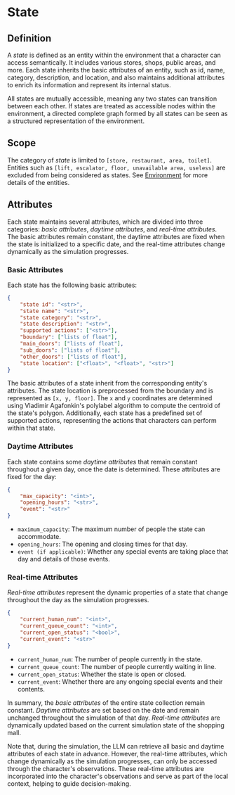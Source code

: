 # State

## Definition
A *state* is defined as an entity within the environment that a character can access semantically. It includes various stores, shops, public areas, and more. Each state inherits the basic attributes of an entity, such as id, name, category, description, and location, and also maintains additional attributes to enrich its information and represent its internal status.

All states are mutually accessible, meaning any two states can transition between each other. If states are treated as
accessible nodes within the environment, a directed complete graph formed by all states can be seen as a structured
representation of the environment.

## Scope
The category of *state* is limited to `[store, restaurant, area, toilet]`. Entities such as `[lift, escalator, floor, unavailable area, useless]` are excluded from being considered as states. See [Environment](https://llmcrowd.readthedocs.io/en/latest/developing/method_components/environment.html) for more details of the entities.


## Attributes
Each state maintains several attributes, which are divided into three categories: *basic attributes*, *daytime attributes*, and *real-time attributes*. The basic attributes remain constant, the daytime attributes are fixed when the state is initialized to a specific date, and the real-time attributes change dynamically as the simulation progresses.

### Basic Attributes
Each state has the following basic attributes:
```json
{
    "state id": "<str>",
    "state name": "<str>",
    "state category": "<str>",
    "state description": "<str>",
    "supported actions": ["<str>"],
    "boundary": ["lists of float"],
    "main_doors": ["lists of float"],
    "sub_doors": ["lists of float"],
    "other_doors": ["lists of float"],
    "state location": ["<float>", "<float>", "<str>"]
}
```
The basic attributes of a state inherit from the corresponding entity's attributes. The state location is preprocessed from the boundary and is represented as `[x, y, floor]`. The `x` and `y` coordinates are determined using Vladimir Agafonkin's polylabel algorithm to compute the centroid of the state's polygon. Additionally, each state has a predefined set of supported actions, representing the actions that characters can perform within that state.

### Daytime Attributes
Each state contains some *daytime attributes* that remain constant throughout a given day, once the date is determined. These attributes are fixed for the day:
```json
{
    "max_capacity": "<int>",
    "opening_hours": "<str>",
    "event": "<str>"
}
```
- `maximum_capacity`: The maximum number of people the state can accommodate.
- `opening_hours`: The opening and closing times for that day.
- `event (if applicable)`: Whether any special events are taking place that day and details of those events.

### Real-time Attributes
*Real-time attributes* represent the dynamic properties of a state that change throughout the day as the simulation progresses.
```json
{
    "current_human_num": "<int>",
    "current_queue_count": "<int>",
    "current_open_status": "<bool>",
    "current_event": "<str>"
}
```
- `current_human_num`: The number of people currently in the state.
- `current_queue_count`: The number of people currently waiting in line.
- `current_open_status`: Whether the state is open or closed.
- `current_event`: Whether there are any ongoing special events and their contents.

In summary, the *basic attributes* of the entire state collection remain constant. *Daytime attributes* are set based on the date and remain unchanged throughout the simulation of that day. *Real-time attributes* are dynamically updated based on the current simulation state of the shopping mall. 

Note that, during the simulation, the LLM can retrieve all basic and daytime attributes of each state in advance. However, the real-time attributes, which change dynamically as the simulation progresses, can only be accessed through the character's observations. These real-time attributes are incorporated into the character's observations and serve as part of the local context, helping to guide decision-making.
